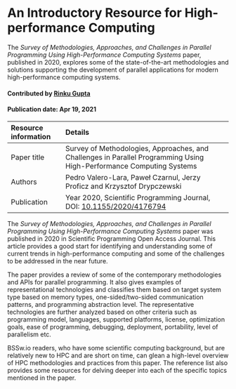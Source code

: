 
# An Introductory Resource for High-performance Computing

<!--- deck text start --->

The  *Survey of Methodologies, Approaches, and Challenges in Parallel Programming Using High-Performance Computing Systems* paper, published in 2020, explores some of the state-of-the-art methodologies and solutions supporting the development of parallel applications for modern high-performance computing systems.

<!--- deck text end --->

#### Contributed by [Rinku Gupta](https://github.com/rinkug)
#### Publication date:  Apr 19, 2021


Resource information | Details
:--- | :--- 
Paper title  | Survey of Methodologies, Approaches, and Challenges in Parallel Programming Using High-Performance Computing Systems
Authors | Pedro Valero-Lara, Paweł Czarnul, Jerzy Proficz and Krzysztof Drypczewski
Publication | Year  2020, Scientific Programming Journal, DOI: [10.1155/2020/4176794](https://doi.org/10.1155/2020/4176794)

<!--- deck body start --->

The  *Survey of Methodologies, Approaches, and Challenges in Parallel Programming Using High-Performance Computing Systems* paper was published in 2020 in Scientific Programming Open Access Journal. This article provides a good start for identifying and understanding some of current trends in high-performance computing and some of the challenges to be addressed in the near future. 

The paper provides a review of some of the contemporary methodologies and APIs for parallel programming. It also gives examples of representational  technologies and classifies them based on target system type based on memory types, one-sided/two-sided communication patterns, and programming abstraction level. The representative technologies are further analyzed based on other criteria such as programming model, languages, supported platforms, license, optimization goals, ease of programming, debugging, deployment, portability, level of parallelism etc.

BSSw.io readers, who have some scientific computing background, but are relatively new to HPC and are short on time, can  glean a high-level overview of HPC methodologies and practices from this paper. The reference list also provides some resources for delving deeper into each of the specific topics mentioned in the paper.

<!--- deck body end --->

<!---
Publish: preview
Pinned: no
Topics: High-performance computing (HPC), Programming languages
RSS update: 2021-04-19
--->
